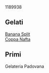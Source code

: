 1189938  
## Gelati
[Banana Split](./gelati/banana_split.md)  
[Coppa Nafta](./gelati/coppa_nafta.md)  
## Primi
Gelateria Padovana
